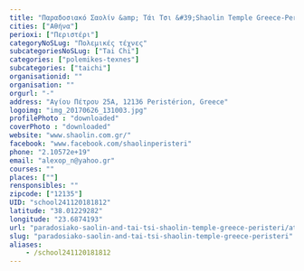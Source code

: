 ```yaml
---
title: "Παραδοσιακό Σαολίν &amp; Τάι Τσι &#39;Shaolin Temple Greece-Peristeri&#39;"
cities: ["Αθήνα"]
perioxi: ["Περιστέρι"]
categoryNoSLug: "Πολεμικές τέχνες"
subcategoriesNoSLug: ["Tai Chi"]
categories: ["polemikes-texnes"]
subcategories: ["taichi"]
organisationid: ""
organisation: ""
orgurl: "-"
address: "Αγίου Πέτρου 25Α, 12136 Peristérion, Greece"
logoimg: "img_20170626_131003.jpg"
profilePhoto : "downloaded"
coverPhoto : "downloaded"
website: "www.shaolin.com.gr/"
facebook: "www.facebook.com/shaolinperisteri"
phone: "2.10572e+19"
email: "alexop_n@yahoo.gr"
courses: ""
places: [""]
rensponsibles: ""
zipcode: ["12135"]
UID: "school241120181812"
latitude: "38.01229282"
longitude: "23.6874193"
url: "paradosiako-saolin-and-tai-tsi-shaolin-temple-greece-peristeri/athina/polemikes-texnes/taichi"
slug: "paradosiako-saolin-and-tai-tsi-shaolin-temple-greece-peristeri"
aliases:
    - /school241120181812
---
```





